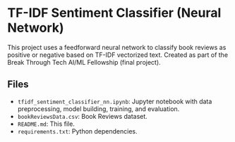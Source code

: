 # TF-IDF Sentiment Classifier (Neural Network)

This project uses a feedforward neural network to classify book reviews as positive or negative based on TF-IDF vectorized text. 
Created as part of the Break Through Tech AI/ML Fellowship (final project).

## Files

- `tfidf_sentiment_classifier_nn.ipynb`: Jupyter notebook with data preprocessing, model building, training, and evaluation.
- `bookReviewsData.csv`: Book Reviews dataset.
- `README.md`: This file.
- `requirements.txt`: Python dependencies.

